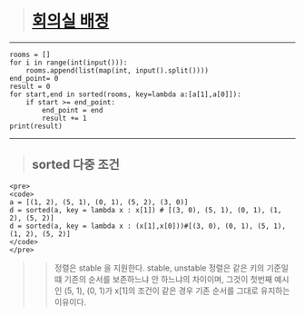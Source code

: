 > # [회의실 배정](https://www.acmicpc.net/problem/1931 "회의실 배정")
***
    rooms = []
    for i in range(int(input())):
        rooms.append(list(map(int, input().split())))
    end_point= 0
    result = 0
    for start,end in sorted(rooms, key=lambda a:[a[1],a[0]]):
        if start >= end_point:
            end_point = end
            result += 1
    print(result)
***   
> ## sorted 다중 조건
    <pre>
    <code>
    a = [(1, 2), (5, 1), (0, 1), (5, 2), (3, 0)]
    d = sorted(a, key = lambda x : x[1]) # [(3, 0), (5, 1), (0, 1), (1, 2), (5, 2)]
    d = sorted(a, key = lambda x : (x[1],x[0]))#[(3, 0), (0, 1), (5, 1), (1, 2), (5, 2)]
    </code>
    </pre>
>   > 정렬은 stable 을 지원한다.
      stable, unstable 정렬은 같은 키의 기준일떄 기존의 순서를 보존하느냐 안 하느냐의 차이이며, 
      그것이 첫번째 예시인 (5, 1), (0, 1)가 x[1]의 조건이 같은 경우 기존 순서를 그대로 유지하는 이유이다.
